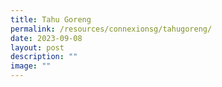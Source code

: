 ```yaml
---
title: Tahu Goreng
permalink: /resources/connexionsg/tahugoreng/
date: 2023-09-08
layout: post
description: ""
image: ""
---
```

